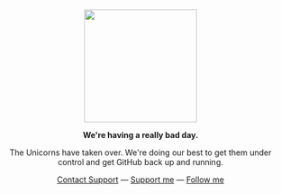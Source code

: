 <div align="center">
	<br>
	<br>
	<img width="200" src="https://user-images.githubusercontent.com/36894700/87100902-d335a500-c24d-11ea-868b-6e36e00f87fb.png">
	<p><strong>We're having a really bad day.</strong></p>
	<p>The Unicorns have taken over. We're doing our best to get them under control and get GitHub back up and running.</p>
	<div id="suggestions">
	<a href="https://keybase.io/get/">Contact Support</a> —
	<a href="https://github.com/sponsors/arzzen?o=esb">Support me</a> —
	<a href="https://github.com/arzzen">Follow me</a>
	</div>
</div>
